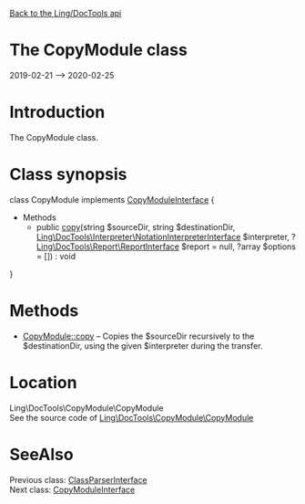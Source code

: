 [Back to the Ling/DocTools api](https://github.com/lingtalfi/DocTools/blob/master/doc/api/Ling/DocTools.md)



The CopyModule class
================
2019-02-21 --> 2020-02-25






Introduction
============

The CopyModule class.



Class synopsis
==============


class <span class="pl-k">CopyModule</span> implements [CopyModuleInterface](https://github.com/lingtalfi/DocTools/blob/master/doc/api/Ling/DocTools/CopyModule/CopyModuleInterface.md) {

- Methods
    - public [copy](https://github.com/lingtalfi/DocTools/blob/master/doc/api/Ling/DocTools/CopyModule/CopyModule/copy.md)(string $sourceDir, string $destinationDir, [Ling\DocTools\Interpreter\NotationInterpreterInterface](https://github.com/lingtalfi/DocTools/blob/master/doc/api/Ling/DocTools/Interpreter/NotationInterpreterInterface.md) $interpreter, ?[Ling\DocTools\Report\ReportInterface](https://github.com/lingtalfi/DocTools/blob/master/doc/api/Ling/DocTools/Report/ReportInterface.md) $report = null, ?array $options = []) : void

}






Methods
==============

- [CopyModule::copy](https://github.com/lingtalfi/DocTools/blob/master/doc/api/Ling/DocTools/CopyModule/CopyModule/copy.md) &ndash; Copies the $sourceDir recursively to the $destinationDir, using the given $interpreter during the transfer.





Location
=============
Ling\DocTools\CopyModule\CopyModule<br>
See the source code of [Ling\DocTools\CopyModule\CopyModule](https://github.com/lingtalfi/DocTools/blob/master/CopyModule/CopyModule.php)



SeeAlso
==============
Previous class: [ClassParserInterface](https://github.com/lingtalfi/DocTools/blob/master/doc/api/Ling/DocTools/ClassParser/ClassParserInterface.md)<br>Next class: [CopyModuleInterface](https://github.com/lingtalfi/DocTools/blob/master/doc/api/Ling/DocTools/CopyModule/CopyModuleInterface.md)<br>
